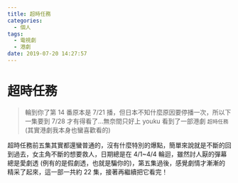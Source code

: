 ```yaml
---
title: 超時任務
categories:
  - 個人
tags:
  - 電視劇
  - 港劇
date: 2019-07-20 14:27:57
---
```


# 超時任務

> 輪到你了第 14 番原本是 7/21 播，但日本不知什麼原因要停播一次，所以下一集要到 7/28 才有得看了…無奈間只好上 youku 看到了一部港劇 `超時任務` (其實港劇我本身也蠻喜歡看的)

超時任務前五集其實都還蠻普通的，沒有什麼特別的爆點，簡單來說就是不斷的回到過去，女主角不斷的想要救人，日期總是在 4/1~4/4 輪迴，雖然討人厭的彈幕總是愛劇透 (例有的是假劇透，也就是騙你的)，第五集過後，感覺劇情才漸漸的精采了起來，這一部一共約 22 集，接著再繼續把它看完！
